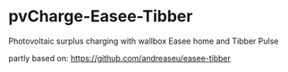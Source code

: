 # pvCharge-Easee-Tibber
Photovoltaic surplus charging with wallbox Easee home and Tibber Pulse

partly based on: https://github.com/andreaseu/easee-tibber
